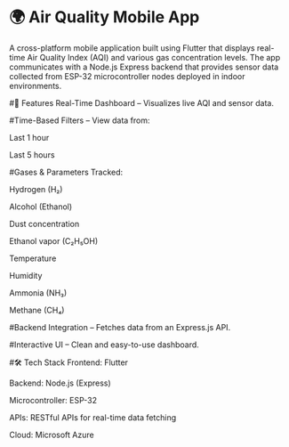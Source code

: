 # 🌍 Air Quality Mobile App
A cross-platform mobile application built using Flutter that displays real-time Air Quality Index (AQI) and various gas concentration levels. The app communicates with a Node.js Express backend that provides sensor data collected from ESP-32 microcontroller nodes deployed in indoor environments.

#📱 Features
Real-Time Dashboard – Visualizes live AQI and sensor data.

#Time-Based Filters – View data from:

Last 1 hour

Last 5 hours

#Gases & Parameters Tracked:

Hydrogen (H₂)

Alcohol (Ethanol)

Dust concentration

Ethanol vapor (C₂H₅OH)

Temperature

Humidity

Ammonia (NH₃)

Methane (CH₄)

#Backend Integration – Fetches data from an Express.js API.

#Interactive UI – Clean and easy-to-use dashboard.

#🛠️ Tech Stack
Frontend: Flutter

Backend: Node.js (Express)

Microcontroller: ESP-32

APIs: RESTful APIs for real-time data fetching

Cloud: Microsoft Azure
